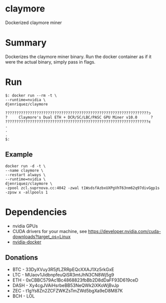 # claymore
Dockerized claymore miner

# Summary
Dockerizes the claymore miner binary. Run the docker container as if it were the actual binary, simply pass in flags.

# Run
```
$: docker run --rm -t \
--runtime=nvidia \
djenriquez/claymore

????????????????????????????????????????????????????????????????ͻ
?     Claymore's Dual ETH + DCR/SC/LBC/PASC GPU Miner v10.0      ?
????????????????????????????????????????????????????????????????ͼ
.
.
.
$:
```
## Example
```
docker run -d -t \
--name claymore \
--restart always \
--runtime=nvidia \
djenriquez/claymore \
-zpool zcl.suprnova.cc:4042 -zwal t1WsdsfAzbxUXPgVhT63nm62q97divGgp1s -zpsw x -allpools 1
```
# Dependencies
- nvidia GPUs
- CUDA drivers for your machine, see https://developer.nvidia.com/cuda-downloads?target_os=Linux
- [nvidia-docker](https://github.com/NVIDIA/nvidia-docker)

## Donations
- BTC - 33DyXVuy3R5jfLZRRpEQcXXAJ1Xz5rkGxE
- LTC - MUaov1JidbnpfeuQiSR3mtJhN3CN8Wj5g9
- ETH - 0xCBBC579Ac1Bc4868823fbBb2D8dDaFF93D619ceD
- DASH - Xy4cgJVAiHsrbeBB53NeQWk2iXKoWjBvJp
- ZEC - t1gYs8Zn2ZCFZWKZsTmZWd5bgXa9eD8M87K
- BCH - LOL